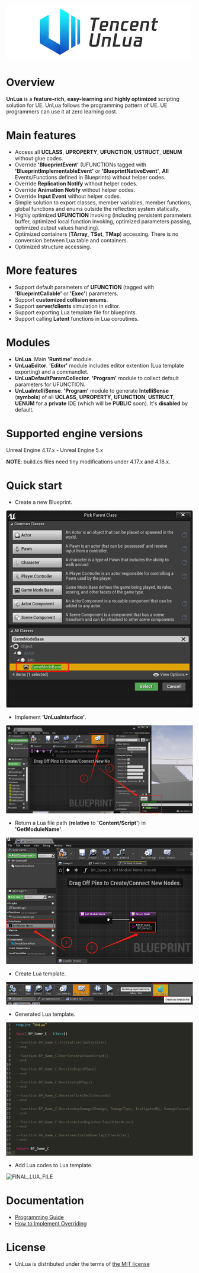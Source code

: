 ![LOGO](./Docs/Images/UnLua.png)

# Overview
**UnLua** is a **feature-rich**, **easy-learning** and **highly optimized** scripting solution for UE. UnLua follows the programming pattern of UE. UE programmers can use it at zero learning cost.


# Main features
* Access all **UCLASS**, **UPROPERTY**, **UFUNCTION**, **USTRUCT**, **UENUM** without glue codes.
* Override **'BlueprintEvent'** (UFUNCTIONs tagged with **'BlueprintImplementableEvent'** or **'BlueprintNativeEvent'**, **All** Events/Functions defined in Blueprints) without helper codes.
* Override **Replication Notify** without helper codes.
* Override **Animation Notify** without helper codes.
* Override **Input Event** without helper codes.
* Simple solution to export classes, member variables, member functions, global functions and enums outside the reflection system statically.
* Highly optimized **UFUNCTION** invoking (including persistent parameters buffer, optimized local function invoking, optimized parameters passing, optimized output values handling).
* Optimized containers (**TArray**, **TSet**, **TMap**) accessing. There is no conversion between Lua table and containers.
* Optimized structure accessing.


# More features
* Support default parameters of **UFUNCTION** (tagged with **'BlueprintCallable'** or **'Exec'**) parameters.
* Support **customized collision enums**.
* Support **server/clients** simulation in editor.
* Support exporting Lua template file for blueprints.
* Support calling **Latent** functions in Lua coroutines.


# Modules
* **UnLua**. Main **'Runtime'** module.
* **UnLuaEditor**. **'Editor'** module includes editor extention (Lua template exporting) and a commandlet.
* **UnLuaDefaultParamCollector**. **'Program'** module to collect default parameters for UFUNCTION.
* **UnLuaIntelliSense**. **'Program'** module to generate **IntelliSense** (**symbols**) of all **UCLASS**, **UPROPERTY**, **UFUNCTION**, **USTRUCT**, **UENUM** for a **private** IDE (which will be **PUBLIC** soon). It's **disabled** by default.


# Supported engine versions
Unreal Engine 4.17.x - Unreal Engine 5.x

**NOTE**: build.cs files need tiny modifications under 4.17.x and 4.18.x.


# Quick start
* Create a new Blueprint.

![CREATE_BLUEPRINT](Docs/Images/create_blueprint.png)

* Implement **'UnLuaInterface'**.

![IMPLEMENT_UnLuaInterface](Docs/Images/implement_UnLuaInterface.png)

* Return a Lua file path (**relative** to **'Content/Script'**) in **'GetModuleName'**.

![IMPLEMENT_GetModuleName](Docs/Images/implement_GetModuleName.png)

* Create Lua template.

![CREATE_LUA_TEMPLATE](Docs/Images/lua_template.png)

* Generated Lua template.

![GENERATED_LUA_TEMPLATE](Docs/Images/generated_lua_template.png)

* Add Lua codes to Lua template.

![FINAL_LUA_FILE](Docs/Images/final_lua_file.png)


# Documentation
* [Programming Guide](Docs/EN/UnLua_Programming_Guide.md)
* [How to Implement Overriding](Docs/EN/How_To_Implement_Overriding.md)


# License
* UnLua is distributed under the terms of [the MIT license](LICENSE.TXT)
